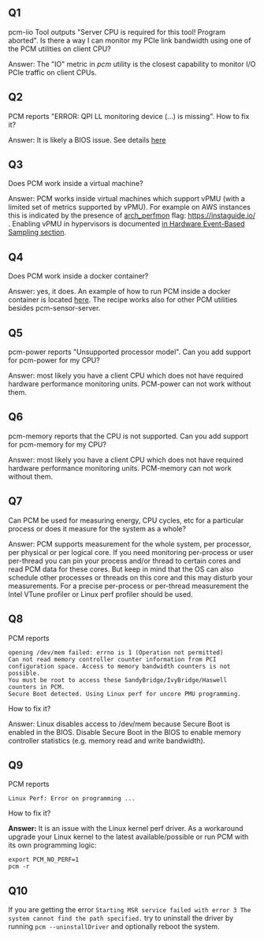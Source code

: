 
## Q1

pcm-iio Tool outputs "Server CPU is required for this tool! Program aborted". Is there a way I can monitor my PCIe link bandwidth using one of the PCM utilities on client CPU?

Answer: The "IO" metric in *pcm* utility is the closest capability to monitor I/O PCIe traffic on client CPUs.

## Q2

PCM reports "ERROR: QPI LL monitoring device (...) is missing". How to fix it?

Answer: It is likely a BIOS issue. See details [here](https://software.intel.com/content/www/us/en/develop/articles/bios-preventing-access-to-qpi-performance-counters.html)

## Q3

Does PCM work inside a virtual machine?

Answer: PCM works inside virtual machines which support vPMU (with a limited set of metrics supported by vPMU). For example on AWS instances this is indicated by the presence of [arch_perfmon](https://instaguide.io/info.html?type=c5.18xlarge) flag: https://instaguide.io/ . Enabling vPMU in hypervisors is documented [in Hardware Event-Based Sampling section](https://software.intel.com/content/www/us/en/develop/documentation/vtune-help/top/set-up-analysis-target/on-virtual-machine.html).

## Q4

Does PCM work inside a docker container?

Answer: yes, it does. An example of how to run PCM inside a docker container is located [here](DOCKER_README.md). The recipe works also for other PCM utilities besides pcm-sensor-server.

## Q5

pcm-power reports "Unsupported processor model". Can you add support for pcm-power for my CPU?

Answer: most likely you have a client CPU which does not have required hardware performance monitoring units. PCM-power can not work without them.

## Q6

pcm-memory reports that the CPU is not supported. Can you add support for pcm-memory for my CPU?

Answer: most likely you have a client CPU which does not have required hardware performance monitoring units. PCM-memory can not work without them.

## Q7

Can PCM be used for measuring energy, CPU cycles, etc for a particular process or does it measure for the system as a whole?

Answer: PCM supports measurement for the whole system, per processor, per physical or per logical core. If you need monitoring per-process or user per-thread you can pin your process and/or thread to certain cores and read PCM data for these cores. But keep in mind that the OS can also schedule other processes or threads on this core and this may disturb your measurements. For a precise per-process or per-thread measurement the Intel VTune profiler or Linux perf profiler should be used.

## Q8

PCM reports

```
opening /dev/mem failed: errno is 1 (Operation not permitted)
Can not read memory controller counter information from PCI configuration space. Access to memory bandwidth counters is not possible.
You must be root to access these SandyBridge/IvyBridge/Haswell counters in PCM. 
Secure Boot detected. Using Linux perf for uncore PMU programming.
```

How to fix it?

Answer: Linux disables access to /dev/mem because Secure Boot is enabled in the BIOS. Disable Secure Boot in the BIOS to enable memory controller statistics (e.g. memory read and write bandwidth).

## Q9

PCM reports
```
Linux Perf: Error on programming ...
```
How to fix it?

**Answer:** It is an issue with the Linux kernel perf driver. As a workaround upgrade your Linux kernel to the latest available/possible or run PCM with its own programming logic:

```
export PCM_NO_PERF=1
pcm -r
```

## Q10

If you are getting the error `Starting MSR service failed with error 3 The system cannot find the path specified.` try to uninstall the driver by running `pcm --uninstallDriver` and optionally reboot the system.


